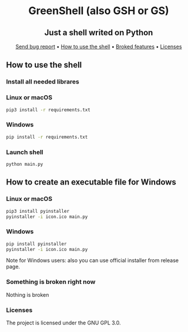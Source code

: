 <p align="center">
  <h1 align="center">GreenShell (also GSH or GS)</h1>
</p>
<p align="center">
  <h2 align="center">Just a shell writed on Python</h2>
</p>
<p align="center">
  <a href="https://github.com/Mirk337/HIGHSHELL/issues">Send bug report</a>
  •
  <a href="https://github.com/Mirk337/HIGHSHELL/#how-to-use-the-shell">How to use the shell</a>
  •
  <a href="https://github.com/Mirk337/HIGHSHELL#something-is-broken-right-now">Broked features</a>
  •
  <a href="https://github.com/Mirk337/HIGHSHELL#licenses">Licenses</a>
</p>

## How to use the shell
### Install all needed librares
### Linux or macOS
```bash
pip3 install -r requirements.txt
```
### Windows
```cmd
pip install -r requirements.txt
```
### Launch shell
```
python main.py
```

## How to create an executable file for Windows
### Linux or macOS
```bash
pip3 install pyinstaller
pyinstaller -i icon.ico main.py
```
### Windows
```cmd
pip install pyinstaller
pyinstaller -i icon.ico main.py
```
Note for Windows users: also you can use official installer from release page.

### Something is broken right now
Nothing is broken

### Licenses
The project is licensed under the GNU GPL 3.0.
